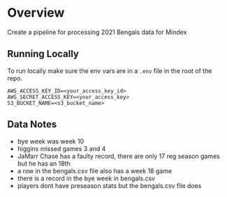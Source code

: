 # Overview

Create a pipeline for processing 2021 Bengals data for Mindex

## Running Locally

To run locally make sure the env vars are in a `.env` file in the root of the repo.

```.env
AWS_ACCESS_KEY_ID=<your_access_key_id>
AWS_SECRET_ACCESS_KEY=<your_access_key>
S3_BUCKET_NAME=<s3_bucket_name>
```

## Data Notes

- bye week was week 10
- higgins missed games 3 and 4
- JaMarr Chase has a faulty record, there are only 17 reg season games but he has an 18th
- a row in the bengals.csv file also has a week 18 game
- there is a record in the bye week in bengals.csv
- players dont have preseason stats but the bengals.csv file does
